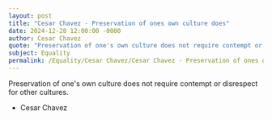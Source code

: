 ```yaml
---
layout: post
title: "Cesar Chavez - Preservation of ones own culture does"
date: 2024-12-28 12:00:00 -0000
author: Cesar Chavez
quote: "Preservation of one's own culture does not require contempt or disrespect for other cultures."
subject: Equality
permalink: /Equality/Cesar Chavez/Cesar Chavez - Preservation of ones own culture does
---
```


Preservation of one's own culture does not require contempt or disrespect for other cultures.

- Cesar Chavez
